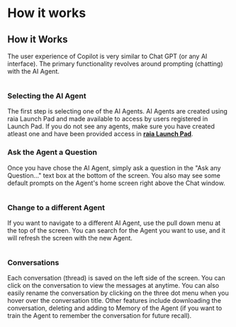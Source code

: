 # How it works

## How it Works

The user experience of Copilot is very similar to Chat GPT (or any AI interface). The primary functionality revolves around prompting (chatting) with the AI Agent.

<figure><img src="../../.gitbook/assets/Screenshot 2025-04-17 at 12.18.46 PM.png" alt=""><figcaption></figcaption></figure>

### Selecting the AI Agent <a href="#selecting-the-ai-agent" id="selecting-the-ai-agent"></a>

The first step is selecting one of the AI Agents. AI Agents are created using raia Launch Pad and made available to access by users registered in Launch Pad. If you do not see any agents, make sure you have created atleast one and have been provided access in [**raia Launch Pad**](https://raia2.com).

### Ask the Agent a Question <a href="#ask-the-agent-a-question" id="ask-the-agent-a-question"></a>

Once you have chose the AI Agent, simply ask a question in the "Ask any Question..." text box at the bottom of the screen. You also may see some default prompts on the Agent's home screen right above the Chat window.

<figure><img src="../../.gitbook/assets/Screenshot 2025-04-17 at 12.28.30 PM.png" alt=""><figcaption></figcaption></figure>

### Change to a different Agent <a href="#change-to-a-different-agent" id="change-to-a-different-agent"></a>

If you want to navigate to a different AI Agent, use the pull down menu at the top of the screen. You can search for the Agent you want to use, and it will refresh the screen with the new Agent.

<figure><img src="../../.gitbook/assets/Screenshot 2025-04-17 at 12.28.54 PM.png" alt=""><figcaption></figcaption></figure>

### Conversations <a href="#conversations" id="conversations"></a>

Each conversation (thread) is saved on the left side of the screen. You can click on the conversation to view the messages at anytime. You can also easily rename the conversation by clicking on the three dot menu when you hover over the conversation title. Other features include downloading the conversation, deleting and adding to Memory of the Agent (if you want to train the Agent to remember the conversation for future recall).

<figure><img src="../../.gitbook/assets/Screenshot 2025-04-17 at 12.29.21 PM.png" alt=""><figcaption></figcaption></figure>

